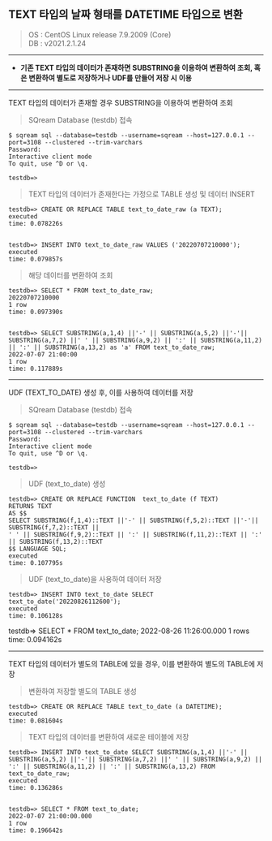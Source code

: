 TEXT 타입의 날짜 형태를 DATETIME 타입으로 변환
---

>OS : CentOS Linux release 7.9.2009 (Core)<br>
DB : v2021.2.1.24

* * *

* __기존 TEXT 타입의 데이터가 존재하면 SUBSTRING을 이용하여 변환하여 조회, 혹은 변환하여 별도로 저장하거나 UDF를 만들어 저장 시 이용__

* * *

TEXT 타입의 데이터가 존재할 경우 SUBSTRING을 이용하여 변환하여 조회

>SQream Database (testdb) 접속
~~~
$ sqream sql --database=testdb --username=sqream --host=127.0.0.1 --port=3108 --clustered --trim-varchars
Password:
Interactive client mode
To quit, use ^D or \q.

testdb=>
~~~

>TEXT 타입의 데이터가 존재한다는 가정으로 TABLE 생성 및 데이터 INSERT
~~~
testdb=> CREATE OR REPLACE TABLE text_to_date_raw (a TEXT);
executed
time: 0.078226s


testdb=> INSERT INTO text_to_date_raw VALUES ('20220707210000');
executed
time: 0.079857s
~~~

>해당 데이터를 변환하여 조회
~~~
testdb=> SELECT * FROM text_to_date_raw;
20220707210000
1 row
time: 0.097390s


testdb=> SELECT SUBSTRING(a,1,4) ||'-' || SUBSTRING(a,5,2) ||'-'|| SUBSTRING(a,7,2) ||' ' || SUBSTRING(a,9,2) || ':' || SUBSTRING(a,11,2) || ':' || SUBSTRING(a,13,2) as 'a' FROM text_to_date_raw;
2022-07-07 21:00:00
1 row
time: 0.117889s
~~~

* * *

UDF (TEXT_TO_DATE) 생성 후, 이를 사용하여 데이터를 저장

>SQream Database (testdb) 접속
~~~
$ sqream sql --database=testdb --username=sqream --host=127.0.0.1 --port=3108 --clustered --trim-varchars
Password:
Interactive client mode
To quit, use ^D or \q.

testdb=>
~~~

>UDF (text_to_date) 생성
~~~
testdb=> CREATE OR REPLACE FUNCTION  text_to_date (f TEXT)
RETURNS TEXT
AS $$
SELECT SUBSTRING(f,1,4)::TEXT ||'-' || SUBSTRING(f,5,2)::TEXT ||'-'|| SUBSTRING(f,7,2)::TEXT ||
' ' || SUBSTRING(f,9,2)::TEXT || ':' || SUBSTRING(f,11,2)::TEXT || ':' || SUBSTRING(f,13,2)::TEXT
$$ LANGUAGE SQL;
executed
time: 0.107795s
~~~

>UDF (text_to_date)을 사용하여 데이터 저장
~~~
testdb=> INSERT INTO text_to_date SELECT text_to_date('20220826112600');
executed
time: 0.106128s
~~~

testdb=> SELECT * FROM text_to_date;
2022-08-26 11:26:00.000
1 rows
time: 0.094162s

* * *

TEXT 타입의 데이터가 별도의 TABLE에 있을 경우, 이를 변환하여 별도의 TABLE에 저장

>변환하여 저장할 별도의 TABLE 생성
~~~
testdb=> CREATE OR REPLACE TABLE text_to_date (a DATETIME);
executed
time: 0.081604s
~~~

>TEXT 타입의 데이터를 변환하여 새로운 테이블에 저장
~~~
testdb=> INSERT INTO text_to_date SELECT SUBSTRING(a,1,4) ||'-' || SUBSTRING(a,5,2) ||'-'|| SUBSTRING(a,7,2) ||' ' || SUBSTRING(a,9,2) || ':' || SUBSTRING(a,11,2) || ':' || SUBSTRING(a,13,2) FROM text_to_date_raw;
executed
time: 0.136286s


testdb=> SELECT * FROM text_to_date;
2022-07-07 21:00:00.000
1 row
time: 0.196642s
~~~
